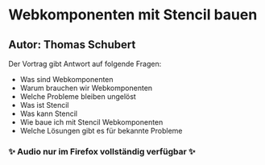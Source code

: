 # Webkomponenten mit Stencil bauen

## Autor:  Thomas Schubert

Der Vortrag gibt Antwort auf folgende Fragen:

* Was sind Webkomponenten
* Warum brauchen wir Webkomponenten
* Welche Probleme bleiben ungelöst
* Was ist Stencil
* Was kann Stencil
* Wie baue ich mit Stencil Webkomponenten 
* Welche Lösungen gibt es für bekannte Probleme

### ✨ Audio nur im Firefox vollständig verfügbar ✨




